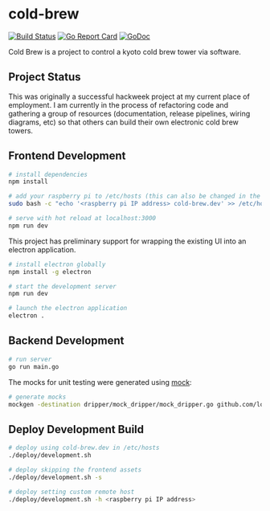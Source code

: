 # cold-brew
[![Build Status](https://travis-ci.org/lodge93/cold-brew.svg?branch=master)](https://travis-ci.org/lodge93/cold-brew)
[![Go Report Card](https://goreportcard.com/badge/github.com/lodge93/cold-brew)](https://goreportcard.com/report/github.com/lodge93/cold-brew)
[![GoDoc](https://godoc.org/github.com/lodge93/cold-brew?status.svg)](https://godoc.org/github.com/lodge93/cold-brew)

Cold Brew is a project to control a kyoto cold brew tower via software.

## Project Status
This was originally a successful hackweek project at my current place of
employment. I am currently in the process of refactoring code and gathering a
group of resources (documentation, release pipelines, wiring diagrams, etc) so
that others can build their own electronic cold brew towers.

## Frontend Development

``` bash
# install dependencies
npm install

# add your raspberry pi to /etc/hosts (this can also be changed in the webpack config)
sudo bash -c "echo '<raspberry pi IP address> cold-brew.dev' >> /etc/hosts"

# serve with hot reload at localhost:3000
npm run dev
```

This project has preliminary support for wrapping the existing UI into an
electron application.

```bash
# install electron globally
npm install -g electron

# start the development server
npm run dev

# launch the electron application
electron .
```

## Backend Development

```bash
# run server
go run main.go
```

The mocks for unit testing were generated using 
[mock](https://github.com/golang/mock):
```bash
# generate mocks
mockgen -destination dripper/mock_dripper/mock_dripper.go github.com/lodge93/cold-brew/dripper MotorController
```


## Deploy Development Build

```bash
# deploy using cold-brew.dev in /etc/hosts
./deploy/development.sh

# deploy skipping the frontend assets
./deploy/development.sh -s

# deploy setting custom remote host
./deploy/development.sh -h <raspberry pi IP address>
```

